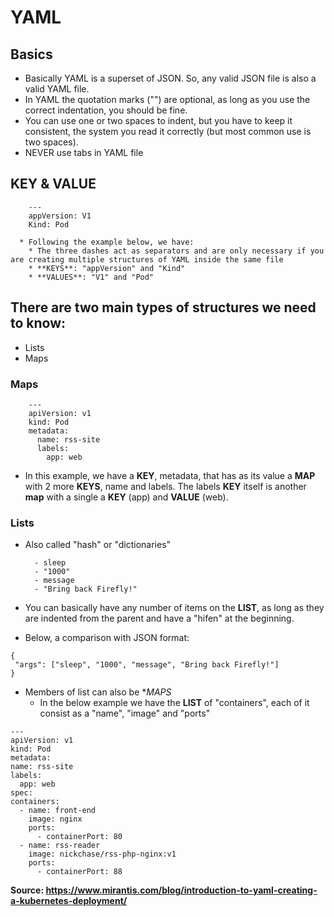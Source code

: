 # **YAML**


## Basics
  - Basically YAML is a superset of JSON. So, any valid JSON file is also a valid YAML file. 
  - In YAML the quotation marks ("") are optional, as long as you use the correct indentation, you should be fine.
  - You can use one or two spaces to indent, but you have to keep it consistent, the system you read it correctly (but most common use is two spaces).
  - NEVER use tabs in YAML file


## KEY & VALUE
```
    ---   
    appVersion: V1    
    Kind: Pod

  * Following the example below, we have:
    * The three dashes act as separators and are only necessary if you are creating multiple structures of YAML inside the same file
    * **KEYS**: "appVersion" and "Kind"
    * **VALUES**: "V1" and "Pod" 
```    
    
## There are two main types of structures we need to know:
  * Lists
  * Maps

### Maps
```
    ---
    apiVersion: v1
    kind: Pod
    metadata:
      name: rss-site
      labels:
        app: web
```    
  * In this example, we have a **KEY**, metadata, that has as its value a **MAP** with 2 more **KEYS**, name and labels. The labels **KEY** itself is another **map** with a single a **KEY** (app) and **VALUE** (web).


### Lists
  
  * Also called "hash" or "dictionaries"

    ```args:
      - sleep
      - "1000"
      - message
      - "Bring back Firefly!"
    ```
  * You can basically have any number of items on the **LIST**, as long as they are indented from the parent and have a "hifen" at the beginning. 
  * Below, a comparison with JSON format:
  ```
  {
   "args": ["sleep", "1000", "message", "Bring back Firefly!"]
  }
  ```
  * Members of list can also be **MAPS*
    * In the below example we have the **LIST** of "containers", each of it consist as a "name", "image" and "ports"
  ```  
  ---
apiVersion: v1
kind: Pod
metadata:
  name: rss-site
  labels:
    app: web
spec:
  containers:
    - name: front-end
      image: nginx
      ports:
        - containerPort: 80
    - name: rss-reader
      image: nickchase/rss-php-nginx:v1
      ports:
        - containerPort: 88
  ```














  
**Source: https://www.mirantis.com/blog/introduction-to-yaml-creating-a-kubernetes-deployment/**
